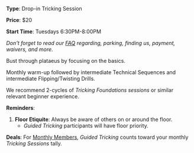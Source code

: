 **Type**: Drop-in Tricking Session

**Price**: $20

**Start Time**: Tuesdays 6:30PM-8:00PM

*Don't forget to read our [FAQ](./faq.html) regarding, parking, finding us, payment, waivers, and more.*

Bust through plataeus by focusing on the basics.

Monthly warm-up followed by intermediate Technical Sequences and intermediate Flipping/Twisting Drills.

We recommend 2-cycles of *Tricking Foundations sessions* or similar relevant beginner experience.

**Reminders**:
1. **Floor Etiquite**: Always be aware of others on or around the floor.
    - *Guided Tricking* participants will have floor priority.


**Deals**: For [Monthly Members](./memberships.html), *Guided Tricking* counts toward your monthly *Tricking Sessions* tally. 